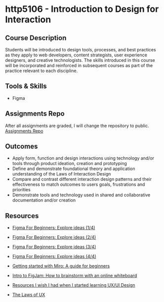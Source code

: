 # http5106 - Introduction to Design for Interaction

## Course Description  
Students will be introduced to design tools, processes, and best practices as they apply to web developers, content strategists, user experience designers, and creative technologists. The skills introduced in this course will be incorporated and reinforced in subsequent courses as part of the practice relevant to each discipline.

## Tools & Skills  
- Figma

## Assignments Repo
After all assignments are graded, I will change the repository to public.  
[Assignments Repo](https://github.com/kexinsun82/humber-assignments.git)

## Outcomes
- Apply form, function and design interactions using technology and/or tools through product ideation, creation and
prototyping
- Define and demonstrate foundational theory and application understanding of the Laws of Interaction Design
- Compare and contrast different interaction design patterns and their effectiveness to match outcomes to users goals,
frustrations and priorities
- Demonstrate tools and technology used in shared and collaborative documentation and/or creation

## Resources  
- [Figma For Beginners: Explore ideas (1/4)](https://www.youtube.com/watch?v=dXQ7IHkTiMM)
- [Figma For Beginners: Explore ideas (2/4)](https://www.youtube.com/watch?v=wvFd-z7jSaA)
- [Figma For Beginners: Explore ideas (3/4)](https://www.youtube.com/watch?v=lTIeZ2ahEkQ)
- [Figma For Beginners: Explore ideas (4/4)](https://www.youtube.com/watch?v=EQ_FL6u8EyM)

- [Getting started with Miro: A guide for beginners](https://www.youtube.com/watch?v=mNNPchRnDp8)

- [Intro to FigJam: How to brainstorm with an online whiteboard](https://www.youtube.com/watch?v=FxdoM1B7Wo8)
- [Resources I wish I had when I started learning UX/UI Design](https://uxplanet.org/150-design-resources-3bd788265e1f)
- [The Laws of UX](https://lawsofux.com/)
